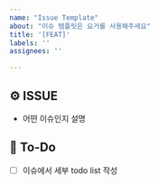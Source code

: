 ```yaml
---
name: "Issue Template"
about: "이슈 템플릿은 요거를 사용해주세요"
title: '[FEAT]'
labels: ''
assignees: ''

---
```


## ⚙️ ISSUE
- 어떤 이슈인지 설명


## 📄 To-Do
- [ ] 이슈에서 세부 todo list 작성
